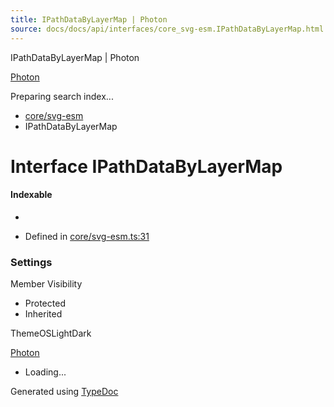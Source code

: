 ```yaml
---
title: IPathDataByLayerMap | Photon
source: docs/docs/api/interfaces/core_svg-esm.IPathDataByLayerMap.html
---
```


IPathDataByLayerMap | Photon

[Photon](../index.md)




Preparing search index...

* [core/svg-esm](../modules/core_svg-esm.md)
* IPathDataByLayerMap

# Interface IPathDataByLayerMap

#### Indexable

* [layer: string]: string

* Defined in [core/svg-esm.ts:31](https://github.com/mwhite454/photon/blob/main/packages/photon/src/core/svg-esm.ts#L31)

### Settings

Member Visibility

* Protected
* Inherited

ThemeOSLightDark

[Photon](../index.md)

* Loading...

Generated using [TypeDoc](https://typedoc.org/)
